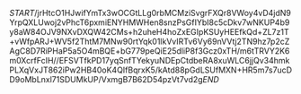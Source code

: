 $START$/jrHtcO1HJwifYmTx3wOCGtLLg0rbMCMziSvgrFXQr8VWoy4vD4jdN9YrpQXLUwoj2vPhcT6pxmiENYHMWHen8snzPsGfIYbI8c5cDkv7wNKUP4b9y8aW84OJV9NXvDXQW42CMs+h2uheH4hoZxEGIpKSUyHEEfkQd+ZL7z1T+vWfpARJ+WV5f2ThtM7MNw90rtYqk01lkVvIRTv6Vy69nVVtj2TN9hz7p2cZAgC8D7RiPHaP5a5O4mBQE+bG779peQiE25dliP8f3Gcz0xTH/m6tTRVY2K6m0XcrfFcIH//EFSVTfkPD17yqSnfTYekyuNDEpCtdbeRA8xuWLC6jjQv34hmkPLXqVxJT862iPw2HB40oK4QIfBqrxK5/kAtd88pGdLSUfMXN+HR5m7s7ucDD9oMbLnxl71SDUMkUP/VxmgB7B62D54pzVt7vd2g$END$